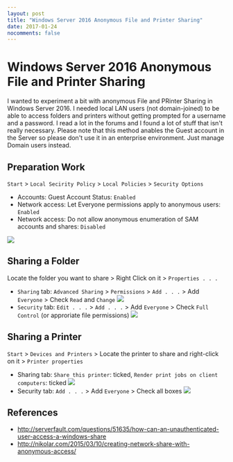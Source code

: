 ```yaml
---
layout: post
title: "Windows Server 2016 Anonymous File and Printer Sharing"
date: 2017-01-24
nocomments: false
---
```


# Windows Server 2016 Anonymous File and Printer Sharing

I wanted to experiment a bit with anonymous File and PRinter Sharing in Windows Server 2016. I needed local LAN users (not domain-joined) to be able to access folders and printers without getting prompted for a username and a password. I read a lot in the forums and I found a lot of stuff that isn't really necessary. Please note that this method anables the Guest account in the Server so please don't use it in an enterprise environment. Just manage Domain users instead.

## Preparation Work

`Start` > `Local Secirity Policy` > `Local Policies` > `Security Options`
 - Accounts: Guest Account Status: `Enabled`
 - Network access: Let Everyone permissions apply to anonymous users: `Enabled`
 - Network access: Do not allow anonymous enumeration of SAM accounts and shares: `Disabled`
 
<img src="https://raw.githubusercontent.com/mariodivece/blog/master/images/local-segurity-policy.png"></img>

## Sharing a Folder

Locate the folder you want to share > Right Click on it > `Properties . . .`
 - `Sharing` tab: `Advanced Sharing` > `Permissions` > `Add . . .` > Add `Everyone` > Check `Read` and `Change`
<img src="https://raw.githubusercontent.com/mariodivece/blog/master/images/file-sharing.png"></img>
 - `Security` tab: `Edit . . .` > `Add . . .` > Add `Everyone` > Check `Full Control` (or approriate file permissions)
<img src="https://raw.githubusercontent.com/mariodivece/blog/master/images/file-security.png"></img>

## Sharing a Printer
`Start` > `Devices and Printers` > Locate the printer to share and right-click on it > `Printer properties`
  - Sharing tab: `Share this printer`: ticked, `Render print jobs on client computers`: ticked
 <img src="https://raw.githubusercontent.com/mariodivece/blog/master/images/printer-sharing.png"></img>
  - Security tab: `Add . . .` > Add `Everyone` > Check all boxes
<img src="https://raw.githubusercontent.com/mariodivece/blog/master/images/printer-security.png"></img>

## References
 - http://serverfault.com/questions/51635/how-can-an-unauthenticated-user-access-a-windows-share
 - http://nikolar.com/2015/03/10/creating-network-share-with-anonymous-access/
 
